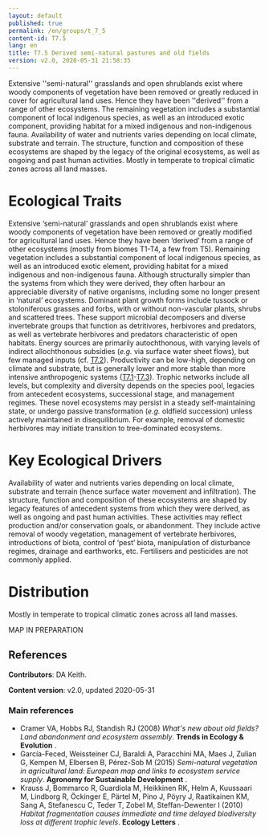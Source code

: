 ```yaml
---
layout: default
published: true
permalink: /en/groups/t_7_5
content-id: T7.5
lang: en
title: T7.5 Derived semi-natural pastures and old fields
version: v2.0, 2020-05-31 21:58:35
---
```


Extensive ''semi-natural'' grasslands and open shrublands exist where woody components of vegetation have been removed or greatly reduced in cover for agricultural land uses. Hence they have been ''derived'' from a range of other ecosystems. The remaining vegetation includes a substantial component of local indigenous species, as well as an introduced exotic component, providing habitat for a mixed indigenous and non-indigenous fauna. Availability of water and nutrients varies depending on local climate, substrate and terrain. The structure, function and composition of these ecosystems are shaped by the legacy of the original ecosystems, as well as ongoing and past human activities. Mostly in temperate to tropical climatic zones across all land masses.

# Ecological Traits
 
Extensive ‘semi-natural’ grasslands and open shrublands exist where woody components of vegetation have been removed or greatly modified for agricultural land uses. Hence they have been ‘derived’ from a range of other ecosystems (mostly from biomes T1-T4, a few from T5). Remaining vegetation includes a substantial component of local indigenous species, as well as an introduced exotic element, providing habitat for a mixed indigenous and non-indigenous fauna. Although structurally simpler than the systems from which they were derived, they often harbour an appreciable diversity of native organisms, including some no longer present in ‘natural’ ecosystems. Dominant plant growth forms include tussock or stoloniferous grasses and forbs, with or without non-vascular plants, shrubs and scattered trees. These support microbial decomposers and diverse invertebrate groups that function as detritivores, herbivores and predators, as well as vertebrate herbivores and predators characteristic of open habitats. Energy sources are primarily autochthonous, with varying levels of indirect allochthonous subsidies (<i>e.g.</i> via surface water sheet flows), but few managed inputs (cf. [T7.2](/explore/groups/T7.2)). Productivity can be low-high, depending on climate and substrate, but is generally lower and more stable than more intensive anthropogenic systems ([T7.1](/explore/groups/T7.1)-[T7.3](/explore/groups/T7.3)). Trophic networks include all levels, but complexity and diversity depends on the species pool, legacies from antecedent ecosystems, successional stage, and management regimes. These novel ecosystems may persist in a steady self-maintaining state, or undergo passive transformation (<i>e.g.</i> oldfield succession) unless actively maintained in disequilibrium. For example, removal of domestic herbivores may initiate transition to tree-dominated ecosystems.
 
# Key Ecological Drivers
 
Availability of water and nutrients varies depending on local climate, substrate and terrain (hence surface water movement and infiltration). The structure, function and composition of these ecosystems are shaped by legacy features of antecedent systems from which they were derived, as well as ongoing and past human activities. These activities may reflect production and/or conservation goals, or abandonment. They include active removal of woody vegetation, management of vertebrate herbivores, introductions of biota, control of ‘pest’ biota, manipulation of disturbance regimes, drainage and earthworks, etc. Fertilisers and pesticides are not commonly applied.
 
# Distribution
 
Mostly in temperate to tropical climatic zones across all land masses.

MAP IN PREPARATION

## References

**Contributors**: DA Keith.

**Content version**: v2.0, updated 2020-05-31

### Main references
* Cramer VA, Hobbs RJ, Standish RJ  (2008) *What's new about old fields? Land abandonment and ecosystem assembly*. **Trends in Ecology & Evolution** .
* García-Feced, Weissteiner CJ, Baraldi A, Paracchini MA, Maes J, Zulian G, Kempen M, Elbersen B, Pérez-Sob M  (2015) *Semi-natural vegetation in agricultural land: European map and links to ecosystem service supply*. **Agronomy for Sustainable Development** .
* Krauss J, Bommarco R, Guardiola M, Heikkinen RK, Helm A, Kuussaari M, Lindborg R, Öckinger E, Pärtel M, Pino J, Pöyry J, Raatikainen KM, Sang A, Stefanescu C, Teder T, Zobel M, Steffan-Dewenter I  (2010) *Habitat fragmentation causes immediate and time delayed biodiversity loss at different trophic levels*. **Ecology Letters** .



